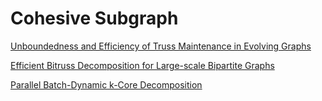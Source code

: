# Cohesive Subgraph

[Unboundedness and Efficiency of Truss Maintenance in Evolving Graphs](https://dl.acm.org/doi/pdf/10.1145/3299869.3300082)

[Efficient Bitruss Decomposition for Large-scale Bipartite Graphs](https://ieeexplore.ieee.org/stamp/stamp.jsp?arnumber=9101358)

[Parallel Batch-Dynamic k-Core Decomposition](https://arxiv.org/abs/2106.03824)
